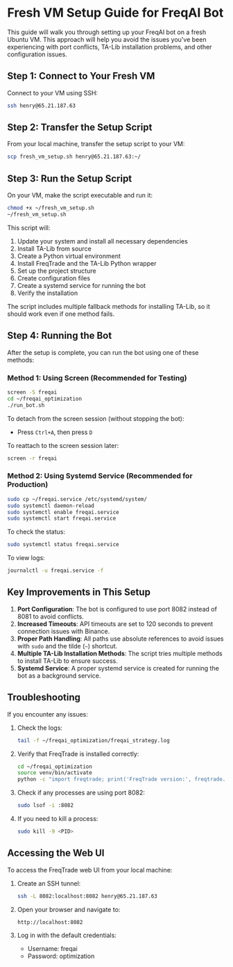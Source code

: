 # Fresh VM Setup Guide for FreqAI Bot

This guide will walk you through setting up your FreqAI bot on a fresh Ubuntu VM. This approach will help you avoid the issues you've been experiencing with port conflicts, TA-Lib installation problems, and other configuration issues.

## Step 1: Connect to Your Fresh VM

Connect to your VM using SSH:

```bash
ssh henry@65.21.187.63
```

## Step 2: Transfer the Setup Script

From your local machine, transfer the setup script to your VM:

```bash
scp fresh_vm_setup.sh henry@65.21.187.63:~/
```

## Step 3: Run the Setup Script

On your VM, make the script executable and run it:

```bash
chmod +x ~/fresh_vm_setup.sh
~/fresh_vm_setup.sh
```

This script will:

1. Update your system and install all necessary dependencies
2. Install TA-Lib from source
3. Create a Python virtual environment
4. Install FreqTrade and the TA-Lib Python wrapper
5. Set up the project structure
6. Create configuration files
7. Create a systemd service for running the bot
8. Verify the installation

The script includes multiple fallback methods for installing TA-Lib, so it should work even if one method fails.

## Step 4: Running the Bot

After the setup is complete, you can run the bot using one of these methods:

### Method 1: Using Screen (Recommended for Testing)

```bash
screen -S freqai
cd ~/freqai_optimization
./run_bot.sh
```

To detach from the screen session (without stopping the bot):
- Press `Ctrl+A`, then press `D`

To reattach to the screen session later:
```bash
screen -r freqai
```

### Method 2: Using Systemd Service (Recommended for Production)

```bash
sudo cp ~/freqai.service /etc/systemd/system/
sudo systemctl daemon-reload
sudo systemctl enable freqai.service
sudo systemctl start freqai.service
```

To check the status:
```bash
sudo systemctl status freqai.service
```

To view logs:
```bash
journalctl -u freqai.service -f
```

## Key Improvements in This Setup

1. **Port Configuration**: The bot is configured to use port 8082 instead of 8081 to avoid conflicts.
2. **Increased Timeouts**: API timeouts are set to 120 seconds to prevent connection issues with Binance.
3. **Proper Path Handling**: All paths use absolute references to avoid issues with `sudo` and the tilde (`~`) shortcut.
4. **Multiple TA-Lib Installation Methods**: The script tries multiple methods to install TA-Lib to ensure success.
5. **Systemd Service**: A proper systemd service is created for running the bot as a background service.

## Troubleshooting

If you encounter any issues:

1. Check the logs:
   ```bash
   tail -f ~/freqai_optimization/freqai_strategy.log
   ```

2. Verify that FreqTrade is installed correctly:
   ```bash
   cd ~/freqai_optimization
   source venv/bin/activate
   python -c "import freqtrade; print('FreqTrade version:', freqtrade.__version__)"
   ```

3. Check if any processes are using port 8082:
   ```bash
   sudo lsof -i :8082
   ```

4. If you need to kill a process:
   ```bash
   sudo kill -9 <PID>
   ```

## Accessing the Web UI

To access the FreqTrade web UI from your local machine:

1. Create an SSH tunnel:
   ```bash
   ssh -L 8082:localhost:8082 henry@65.21.187.63
   ```

2. Open your browser and navigate to:
   ```
   http://localhost:8082
   ```

3. Log in with the default credentials:
   - Username: freqai
   - Password: optimization 